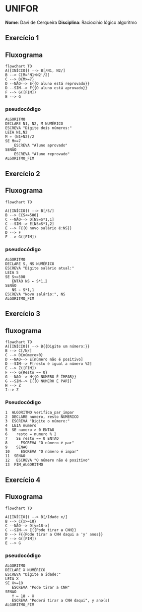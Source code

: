 
# UNIFOR
**Nome**: Davi de Cerqueira
**Disciplina**: Raciocínio lógico algoritmo

## Exercício 1
## Fluxograma

```mermaid
flowchart TD
A([INÍCIO]) --> B[/N1, N2/]
B --> C[M='N1+N2'/2]
C --> D{M>=7}
D --NÃO--> E{{O aluno está reprovado}}
D --SIM--> F{{O aluno está aprovado}}
F --> G([FIM])
E --> G
```
### pseudocódigo
```
ALGORITMO
DECLARE N1, N2, M NUMÉRICO
ESCREVA "Digite dois números:"
LEIA N1,N2
M ← (N1+N2)/2
SE M>=7
    ESCREVA "Aluno aprovado"
SENÃO
    ESCREVA "Aluno reprovado"
ALGORITMO_FIM
```
## Exercício 2
## Fluxograma

```mermaid
flowchart TD

A([INÍCIO]) --> B[/S/]
B --> C{S<=500}
C --NÃO--> D[NS=S*1,1]
C --SIM--> E[NS=S*1,2]
E --> F{{O novo salário é:NS}}
D --> F 
F --> G([FIM])
```
### pseudocódigo
```
ALGORITMO 
DECLARE S, NS NUMÉRICO
ESCREVA "Digite salário atual:"
LEIA S
SE S<=500
   ENTAO NS ← S*1,2
SENÃO
   NS ← S*1,1
ESCREVA "Novo salário:", NS
ALGORITMO_FIM
```
## Exercício 3
## fluxograma

```mermaid
flowchart TD
A([INÍCIO]) --> B{{Digite um número:}} 
B --> C[/N/]
C --> D{número>0}
D --NAO--> E[número não é positivo]
D --SIM--> F[resto é igual a número %2] 
E --> Z([FIM])
F --> G{Resto == 0}
G --NAO--> H{{O NUMERO É ÍMPAR}}
G --SIM--> I{{O NUMERO É PAR}}
H --> Z
I--> Z
```
### Pseudocódigo
```
1  ALGORITMO verifica_par_impar
2  DECLARE numero, resto NUMERICO
3  ESCREVA "Digite o número:"
4  LEIA numero
5  SE numero > 0 ENTAO
6    resto = numero % 2
7    SE resto == 0 ENTAO
8      ESCREVA "O número é par"
9    SENAO
10     ESCREVA "O número é impar"
11  SENAO
12   ESCREVA "O número não é positivo"
13  FIM_ALGORITMO
```
## Exercício 4
## Fluxograma

```mermaid
flowchart TD

A([INÍCIO]) --> B[/Idade x/]
B --> C{x>=18}
C --NÃO--> D[y=18-x]
C --SIM--> E{{Pode tirar a CNH}}
D --> F{{Pode tirar a CNH daqui a 'y' anos}}
F --> G([FIM])
E --> G
```
### pseudocódigo
```
ALGORITMO
DECLARE X NUMÉRICO
ESCREVA "Digite a idade:"
LEIA X
SE X>=18
   ESCREVA "Pode tirar a CNH"
SENAO
   Y ← 18 - X
   ESCREVA "Poderá tirar a CNH daqui", y ano(s)
ALGORITMO_FIM
```
```

